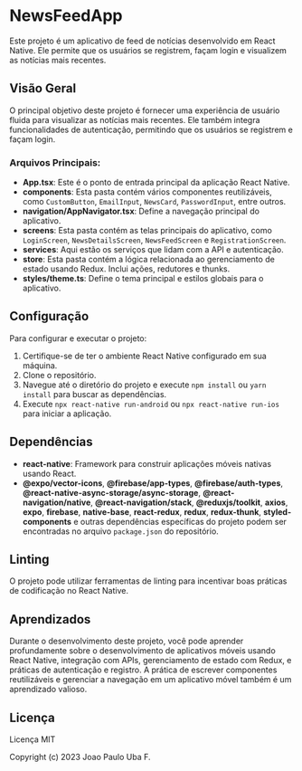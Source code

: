 # NewsFeedApp

Este projeto é um aplicativo de feed de notícias desenvolvido em React Native. Ele permite que os usuários se registrem, façam login e visualizem as notícias mais recentes.

## Visão Geral

O principal objetivo deste projeto é fornecer uma experiência de usuário fluida para visualizar as notícias mais recentes. Ele também integra funcionalidades de autenticação, permitindo que os usuários se registrem e façam login.

### Arquivos Principais:

- **App.tsx**: Este é o ponto de entrada principal da aplicação React Native.
- **components**: Esta pasta contém vários componentes reutilizáveis, como `CustomButton`, `EmailInput`, `NewsCard`, `PasswordInput`, entre outros.
- **navigation/AppNavigator.tsx**: Define a navegação principal do aplicativo.
- **screens**: Esta pasta contém as telas principais do aplicativo, como `LoginScreen`, `NewsDetailsScreen`, `NewsFeedScreen` e `RegistrationScreen`.
- **services**: Aqui estão os serviços que lidam com a API e autenticação.
- **store**: Esta pasta contém a lógica relacionada ao gerenciamento de estado usando Redux. Inclui ações, redutores e thunks.
- **styles/theme.ts**: Define o tema principal e estilos globais para o aplicativo.

## Configuração

Para configurar e executar o projeto:

1. Certifique-se de ter o ambiente React Native configurado em sua máquina.
2. Clone o repositório.
3. Navegue até o diretório do projeto e execute `npm install` ou `yarn install` para buscar as dependências.
4. Execute `npx react-native run-android` ou `npx react-native run-ios` para iniciar a aplicação.

## Dependências

- **react-native**: Framework para construir aplicações móveis nativas usando React.
- **@expo/vector-icons**, **@firebase/app-types**, **@firebase/auth-types**, **@react-native-async-storage/async-storage**, **@react-navigation/native**, **@react-navigation/stack**, **@reduxjs/toolkit**, **axios**, **expo**, **firebase**, **native-base**, **react-redux**, **redux**, **redux-thunk**, **styled-components** e outras dependências específicas do projeto podem ser encontradas no arquivo `package.json` do repositório.

## Linting

O projeto pode utilizar ferramentas de linting para incentivar boas práticas de codificação no React Native.
## Aprendizados

Durante o desenvolvimento deste projeto, você pode aprender profundamente sobre o desenvolvimento de aplicativos móveis usando React Native, integração com APIs, gerenciamento de estado com Redux, e práticas de autenticação e registro. A prática de escrever componentes reutilizáveis e gerenciar a navegação em um aplicativo móvel também é um aprendizado valioso.

## Licença

Licença MIT

Copyright (c) 2023 Joao Paulo Uba F.
